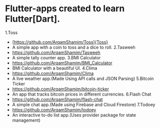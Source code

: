 # Flutter-apps created to learn Flutter[Dart].

 1.Toss
 - [https://github.com/ArqamShamim/Toss]{Toss}
 - A simple app with a coin to toss and a dice to roll.
 2.Tasweeh
 - https://github.com/ArqamShamim/Tasweeh 
 - A simple tally counter app.
 3.BMI Calculator
 - https://github.com/ArqamShamim/BMI_Calculator
 - BMI Calculator with a beautiful UI.
 4.Clima
 - https://github.com/ArqamShamim/Clima
 - A live weather app.(Made Using API calls and JSON Parsing)
 5.Bitcoin Ticker
 - https://github.com/ArqamShamim/bitcoin-ticker 
 - An app that tracks bitcoin prices in different currencies.
 6.Flash Chat
 - https://github.com/ArqamShamim/flash-chat 
 - A simple chat app.(Made using Firebase and Cloud Firestore)
 7.Todoey
 - https://github.com/ArqamShamim/todoey
 - An interactive to-do list app.(Uses provider package for state management)
